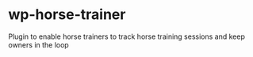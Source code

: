 wp-horse-trainer
================

Plugin to enable horse trainers to track horse training sessions and keep owners in the loop
